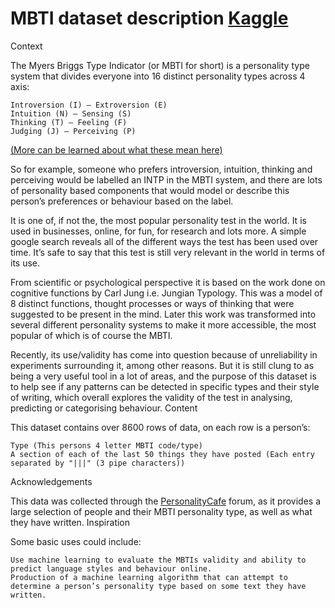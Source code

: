 **<h1>MBTI dataset description [Kaggle](https://www.kaggle.com/datasnaek/mbti-type)</h1>**

Context

The Myers Briggs Type Indicator (or MBTI for short) is a personality type system that divides everyone into 16 distinct personality types across 4 axis:

    Introversion (I) – Extroversion (E)
    Intuition (N) – Sensing (S)
    Thinking (T) – Feeling (F)
    Judging (J) – Perceiving (P)

[(More can be learned about what these mean here)](https://www.16personalities.com)

So for example, someone who prefers introversion, intuition, thinking and perceiving would be labelled an INTP in the MBTI system, and there are lots of personality based components that would model or describe this person’s preferences or behaviour based on the label.

It is one of, if not the, the most popular personality test in the world. It is used in businesses, online, for fun, for research and lots more. A simple google search reveals all of the different ways the test has been used over time. It’s safe to say that this test is still very relevant in the world in terms of its use.

From scientific or psychological perspective it is based on the work done on cognitive functions by Carl Jung i.e. Jungian Typology. This was a model of 8 distinct functions, thought processes or ways of thinking that were suggested to be present in the mind. Later this work was transformed into several different personality systems to make it more accessible, the most popular of which is of course the MBTI.

Recently, its use/validity has come into question because of unreliability in experiments surrounding it, among other reasons. But it is still clung to as being a very useful tool in a lot of areas, and the purpose of this dataset is to help see if any patterns can be detected in specific types and their style of writing, which overall explores the validity of the test in analysing, predicting or categorising behaviour.
Content

This dataset contains over 8600 rows of data, on each row is a person’s:

    Type (This persons 4 letter MBTI code/type)
    A section of each of the last 50 things they have posted (Each entry separated by "|||" (3 pipe characters))

Acknowledgements

This data was collected through the [PersonalityCafe](https://www.personalitycafe.com) forum, as it provides a large selection of people and their MBTI personality type, as well as what they have written.
Inspiration

Some basic uses could include:

    Use machine learning to evaluate the MBTIs validity and ability to predict language styles and behaviour online.
    Production of a machine learning algorithm that can attempt to determine a person’s personality type based on some text they have written.
